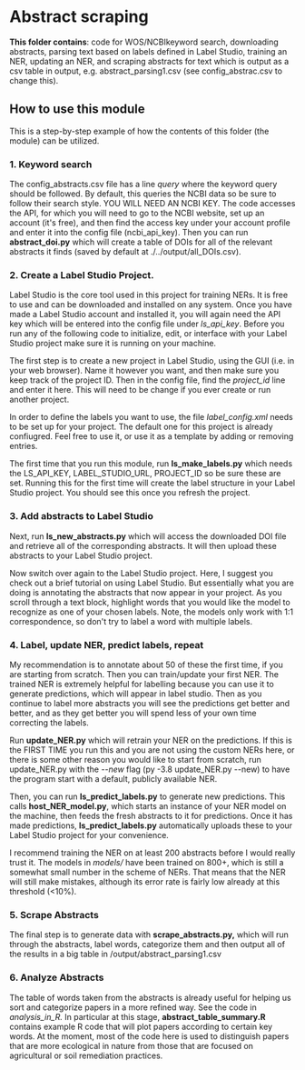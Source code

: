 # Abstract scraping
**This folder contains**: code for WOS/NCBIkeyword search, downloading abstracts, parsing text based on labels defined in Label Studio, training an NER, updating an NER, and scraping abstracts for text which is output as a csv table in output, e.g. abstract_parsing1.csv (see config_abstrac.csv to change this). 

## How to use this module
This is a step-by-step example of how the contents of this folder (the module) can be utilized.

### 1. Keyword search
The config_abstracts.csv file has a line *query* where the keyword query should be followed. By default, this queries the NCBI data so be sure to follow their search style. YOU WILL NEED AN NCBI KEY. The code accesses the API, for which you will need to go to the NCBI website, set up an account (it's free), and then find the access key under your account profile and enter it into the config file (ncbi_api_key). Then you can run **abstract_doi.py** which will create a table of DOIs for all of the relevant abstracts it finds (saved by default at ./../output/all_DOIs.csv).

### 2. Create a Label Studio Project. 
Label Studio is the core tool used in this project for training NERs. It is free to use and can be downloaded and installed on any system. Once you have made a Label Studio account and installed it, you will again need the API key which will be entered into the config file under *ls_api_key*. Before you run any of the following code to initialize, edit, or interface with your Label Studio project make sure it is running on your machine. 

The first step is to create a new project in Label Studio, using the GUI (i.e. in your web browser). Name it however you want, and then make sure you keep track of the project ID. Then in the config file, find the *project_id* line and enter it here. This will need to be change if you ever create or run another project. 

In order to define the labels you want to use, the file *label_config.xml* needs to be set up for your project. The default one for this project is already confiugred. Feel free to use it, or use it as a template by adding or removing entries. 

The first time that you run this module, run **ls_make_labels.py** which needs the LS_API_KEY, LABEL_STUDIO_URL, PROJECT_ID so be sure these are set. Running this for the first time will create the label structure in your Label Studio project. You should see this once you refresh the project. 

### 3. Add abstracts to Label Studio
Next, run **ls_new_abstracts.py** which will access the downloaded DOI file and retrieve all of the corresponding abstracts. It will then upload these abstracts to your Label Studio project. 

Now switch over again to the Label Studio project. Here, I suggest you check out a brief tutorial on using Label Studio. But essentially what you are doing is annotating the abstracts that now appear in your project. As you scroll through a text block, highlight words that you would like the model to recognize as one of your chosen labels. Note, the models only work with 1:1 correspondence, so don't try to label a word with multiple labels. 

### 4. Label, update NER, predict labels, repeat
My recommendation is to annotate about 50 of these the first time, if you are starting from scratch. Then you can train/update your first NER. The trained NER is extremely helpful for labelling because you can use it to generate predictions, which will appear in label studio. Then as you continue to label more abstracts you will see the predictions get better and better, and as they get better you will spend less of your own time correcting the labels. 

Run **update_NER.py** which will retrain your NER on the predictions. If this is the FIRST TIME you run this and you are not using the custom NERs here, or there is some other reason you would like to start from scratch, run update_NER.py with the *--new* flag (py -3.8 update_NER.py --new) to have the program start with a default, publicly available NER. 

Then, you can run **ls_predict_labels.py** to generate new predictions. This calls **host_NER_model.py**, which starts an instance of your NER model on the machine, then feeds the fresh abstracts to it for predictions. Once it has made predictions, **ls_predict_labels.py** automatically uploads these to your Label Studio project for your convenience. 

I recommend training the NER on at least 200 abstracts before I would really trust it. The models in *models/* have been trained on 800+, which is still a somewhat small number in the scheme of NERs. That means that the NER will still make mistakes, although its error rate is fairly low already at this threshold (<10%). 

### 5. Scrape Abstracts
The final step is to generate data with **scrape_abstracts.py,** which will run through the abstracts, label words, categorize them and then output all of the results in a big table in /output/abstract_parsing1.csv  

### 6. Analyze Abstracts
The table of words taken from the abstracts is already useful for helping us sort and categorize papers in a more refined way. See the code in *analysis_in_R.* In particular at this stage, **abstract_table_summary.R** contains example R code that will plot papers according to certain key words. At the moment, most of the code here is used to distinguish papers that are more ecological in nature from those that are focused on agricultural or soil remediation practices. 